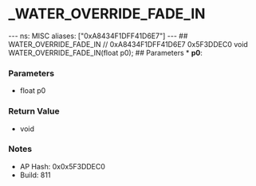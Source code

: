# _WATER_OVERRIDE_FADE_IN

--- ns: MISC aliases: ["0xA8434F1DFF41D6E7"] --- ## WATER_OVERRIDE_FADE_IN  // 0xA8434F1DFF41D6E7 0x5F3DDEC0 void WATER_OVERRIDE_FADE_IN(float p0);   ## Parameters * **p0**:

### Parameters
* float p0

### Return Value
* void

### Notes
* AP Hash: 0x0x5F3DDEC0
* Build: 811

